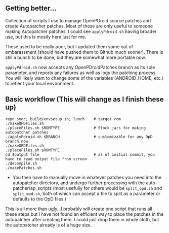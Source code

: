 Getting better...
---------------------------

Collection of scripts I use to manage OpenPDroid source patches and create Autopatcher patches. Most of these are only useful to someone making Autopatcher patches. I could see ```applyPdroid.sh``` having broader use, but this is mostly here just for me.

These used to be really poor, but I updated them some out of embarassment (should have pushed them to Github much sooner). There is still a bunch to be done, but they are somewhat more portable now.

```applyPdroid.sh``` now accepts any OpenPDroidPatches branch as its sole parameter, and reports any failures as well as logs the patching process. You will likely want to change some of the variables (ANDROID_HOME, etc.) to reflect your local environment.



Basic workflow (This will change as I finish these up)
----------------------------------------

    repo sync; build/envsetup.sh; lunch    # target rom
    ./makeOPDFiles.sh
    ./placeFiles.sh $ROMTYPE               # Stock jars for making autopatcher patches
    ./applyPdroid.sh $BRANCH               # customizable for any OpD branch now.
    ./makeOPDFiles.sh
    ./placeFiles.sh $ROMTYPE
    cd $output file                        # as of initial commit, you have to read output file from screen
    ./decompile.sh
    ./makePatches.sh

* You then have to manually move in whatever patches you need into the autopatcher directory, and undergo further processing with the auto-patcher/ap_scripts (most usefully for others would be ```split_opd.sh``` and ```split_mod.sh```, both of which can accept a file to split as a parameter or defaults to the OpD files.)




This is all more than ugly...I probably will create one script that runs all these steps but I have not found an efficient way to place the patches in the autopatcher after creating them. I could just drop them in whole cloth, but the autopatcher already is of a huge size.